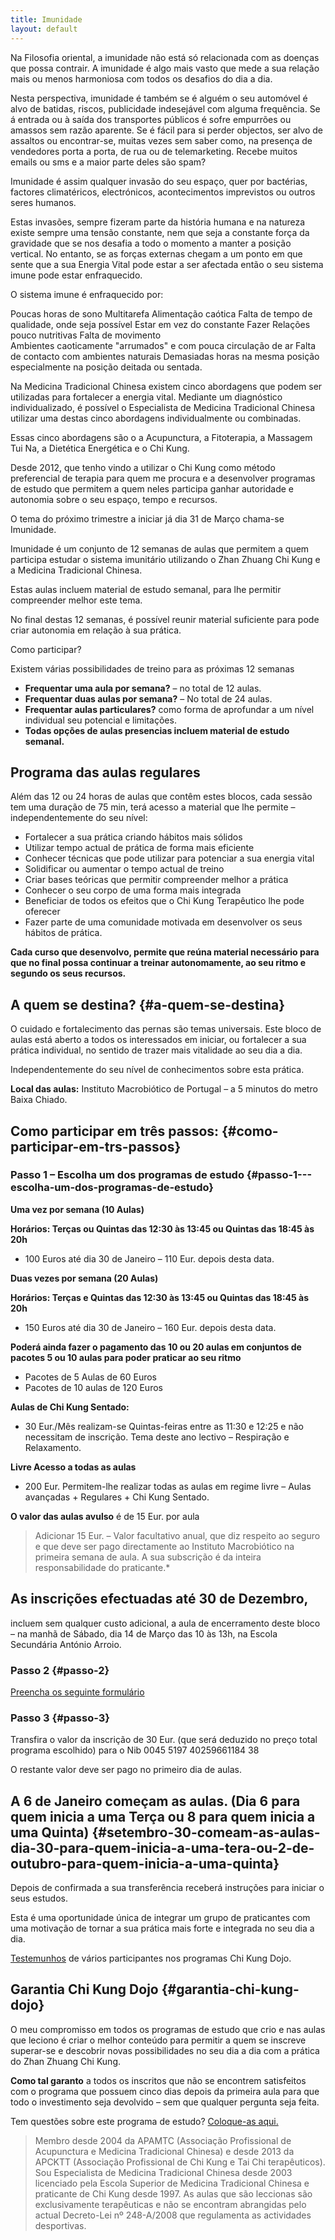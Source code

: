 ```yaml
---
title: Imunidade
layout: default
---
```


Na Filosofia oriental, a imunidade não está só relacionada com as doenças que possa contrair. A imunidade é algo mais vasto que mede a sua relação mais ou menos harmoniosa com todos os desafios do dia a dia. 

Nesta perspectiva, imunidade é também se é alguém o seu automóvel é alvo de batidas, riscos, publicidade indesejável com alguma frequência. Se á entrada ou à saída dos transportes públicos é sofre empurrões ou amassos sem razão aparente. Se é fácil para si perder objectos, ser alvo de assaltos ou encontrar-se, muitas vezes sem saber como, na presença de vendedores porta a porta, de rua ou de telemarketing. Recebe muitos emails ou sms e a maior parte deles são spam?

Imunidade é assim qualquer invasão do seu espaço, quer por bactérias, factores climatéricos, electrónicos, acontecimentos imprevistos ou outros seres humanos.

Estas invasões, sempre fizeram parte da história humana e na natureza existe sempre uma tensão constante, nem que seja a constante força da gravidade que se nos desafia a todo o momento a manter a posição vertical. No entanto, se as forças externas chegam a um ponto em que sente que a sua Energia Vital pode estar a ser afectada então o seu sistema imune pode estar enfraquecido. 

O sistema imune é enfraquecido por: 

Poucas horas de sono
Multitarefa
Alimentação caótica
Falta de tempo de qualidade, onde seja possível Estar em vez do constante Fazer
Relações pouco nutritivas
Falta de movimento  
Ambientes caoticamente "arrumados" e com pouca circulação de ar
Falta de contacto com ambientes naturais
Demasiadas horas na mesma posição especialmente na posição deitada ou sentada. 

Na Medicina Tradicional Chinesa existem cinco abordagens que podem ser utilizadas para fortalecer a energia vital. Mediante um diagnóstico individualizado, é possível o Especialista de Medicina Tradicional Chinesa utilizar uma destas cinco abordagens individualmente ou combinadas. 

Essas cinco abordagens são o a Acupunctura, a Fitoterapia, a Massagem Tui Na, a Dietética Energética e o Chi Kung.

Desde 2012, que tenho vindo a utilizar o Chi Kung como método preferencial de terapia para quem me procura e a desenvolver programas de estudo que permitem a quem neles participa ganhar autoridade e autonomia sobre o seu espaço, tempo e recursos. 

O tema do próximo trimestre a iniciar já dia 31 de Março chama-se Imunidade. 

Imunidade é um conjunto de 12 semanas de aulas que permitem a quem participa estudar o sistema imunitário utilizando o Zhan Zhuang Chi Kung e a Medicina Tradicional Chinesa.

Estas aulas incluem material de estudo semanal, para lhe permitir compreender melhor este tema. 

No final destas 12 semanas, é possível reunir material suficiente para pode criar autonomia em relação à sua prática. 

Como participar?

Existem várias possibilidades de treino para as próximas 12 semanas
  * **Frequentar uma aula por semana?** – no total de 12 aulas.
  * **Frequentar duas aulas por semana?** – No total de 24 aulas.
  * **Frequentar aulas particulares?** como forma de aprofundar a um nível individual seu potencial e limitações.
  * **Todas opções de aulas presencias incluem material de estudo semanal.**

## Programa das aulas regulares 

Além das 12 ou 24 horas de aulas que contêm estes blocos, cada sessão tem uma duração de 75 min, terá acesso a material que lhe permite – independentemente do seu nível:

  * Fortalecer a sua prática criando hábitos mais sólidos
  * Utilizar tempo actual de prática de forma mais eficiente
  * Conhecer técnicas que pode utilizar para potenciar a sua energia vital
  * Solidificar ou aumentar o tempo actual de treino
  * Criar bases teóricas que permitir compreender melhor a prática
  * Conhecer o seu corpo de uma forma mais integrada
  * Beneficiar de todos os efeitos que o Chi Kung Terapêutico lhe pode oferecer
  * Fazer parte de uma comunidade motivada em desenvolver os seus hábitos de prática.

**Cada curso que desenvolvo, permite que reúna material necessário para que no final possa continuar a treinar autonomamente, ao seu ritmo e segundo os seus recursos.**

## A quem se destina? {#a-quem-se-destina}

O cuidado e fortalecimento das pernas são temas universais. Este bloco de aulas está aberto a todos os interessados em iniciar, ou fortalecer a sua prática individual, no sentido de trazer mais vitalidade ao seu dia a dia.

Independentemente do seu nível de conhecimentos sobre esta prática.

**Local das aulas:** Instituto Macrobiótico de Portugal – a 5 minutos do metro Baixa Chiado.

## Como participar em três passos: {#como-participar-em-trs-passos}

### Passo 1 – Escolha um dos programas de estudo {#passo-1---escolha-um-dos-programas-de-estudo}

**Uma vez por semana (10 Aulas)** 

**Horários: Terças ou Quintas das 12:30 às 13:45 ou Quintas das 18:45 às 20h**

  * 100 Euros até dia 30 de Janeiro &#8211; 110 Eur. depois desta data.

**Duas vezes por semana (20 Aulas)**

**Horários: Terças e Quintas das 12:30 às 13:45 ou Quintas das 18:45 às 20h**

  * 150 Euros até dia 30 de Janeiro &#8211; 160 Eur. depois desta data.

**Poderá ainda fazer o pagamento das 10 ou 20 aulas em conjuntos de pacotes 5 ou 10 aulas para poder praticar ao seu ritmo**

  * Pacotes de 5 Aulas de 60 Euros
  * Pacotes de 10 aulas de 120 Euros

**Aulas de Chi Kung Sentado:**

  * 30 Eur./Mês realizam-se Quintas-feiras entre as 11:30 e 12:25 e não necessitam de inscrição. Tema deste ano lectivo – Respiração e Relaxamento.

**Livre Acesso a todas as aulas**

  * 200 Eur. Permitem-lhe realizar todas as aulas em regime livre – Aulas avançadas + Regulares + Chi Kung Sentado.

**O valor das aulas avulso** é de 15 Eur. por aula

> Adicionar 15 Eur. – Valor facultativo anual, que diz respeito ao seguro e que deve ser pago directamente ao Instituto Macrobiótico na primeira semana de aula. A sua subscrição é da inteira responsabilidade do praticante.*

## As inscrições efectuadas até 30 de Dezembro,

incluem sem qualquer custo adicional, a aula de encerramento deste bloco &#8211; na manhã de Sábado, dia 14 de Março das 10 às 13h, na Escola Secundária António Arroio. 

### Passo 2 {#passo-2}

<a title="Formulário de inscrição" href="http://lourencoazevedo.com/formulario-de-inscricao/" target="_blank">Preencha os seguinte formulário</a>

### Passo 3 {#passo-3}

Transfira o valor da inscrição de 30 Eur. (que será deduzido no preço total programa escolhido) para o Nib 0045 5197 40259661184 38

O restante valor deve ser pago no primeiro dia de aulas.

## A 6 de Janeiro começam as aulas. (Dia 6 para quem inicia a uma Terça ou 8 para quem inicia a uma Quinta) {#setembro-30-comeam-as-aulas-dia-30-para-quem-inicia-a-uma-tera-ou-2-de-outubro-para-quem-inicia-a-uma-quinta}

Depois de confirmada a sua transferência receberá instruções para iniciar o seus estudos.

Esta é uma oportunidade única de integrar um grupo de praticantes com uma motivação de tornar a sua prática mais forte e integrada no seu dia a dia.

[Testemunhos][1] de vários participantes nos programas Chi Kung Dojo.

## Garantia Chi Kung Dojo {#garantia-chi-kung-dojo}

O meu compromisso em todos os programas de estudo que crio e nas aulas que leciono é criar o melhor conteúdo para permitir a quem se inscreve superar-se e descobrir novas possibilidades no seu dia a dia com a prática do Zhan Zhuang Chi Kung.

**Como tal garanto** a todos os inscritos que não se encontrem satisfeitos com o programa que possuem cinco dias depois da primeira aula para que todo o investimento seja devolvido – sem que qualquer pergunta seja feita.

Tem questões sobre este programa de estudo? [Coloque-as aqui.][2]

> Membro desde 2004 da APAMTC (Associação Profissional de Acupunctura e Medicina Tradicional Chinesa) e desde 2013 da APCKTT (Associação Profissional de Chi Kung e Tai Chi terapêuticos). Sou Especialista de Medicina Tradicional Chinesa desde 2003 licenciado pela Escola Superior de Medicina Tradicional Chinesa e praticante de Chi Kung desde 1997. As aulas que são leccionas são exclusivamente terapêuticas e não se encontram abrangidas pelo actual Decreto-Lei nº 248-A/2008 que regulamenta as actividades desportivas.


 [1]: testemunhos.html "Testemunhos"
 [2]: contacto.html "Contacto" 





 



 

